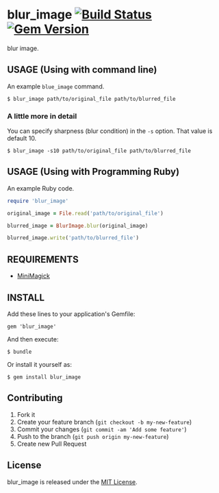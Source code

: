 # blur_image [![Build Status](https://travis-ci.org/koic/blur_image.svg)](https://travis-ci.org/koic/blur_image) [![Gem Version](https://badge.fury.io/rb/blur_image.svg)](http://badge.fury.io/rb/blur_image)

blur image.

## USAGE (Using with command line)

An example `blue_image` command.

```
$ blur_image path/to/original_file path/to/blurred_file
```

### A little more in detail

You can specify sharpness (blur condition) in the `-s` option. That value is default 10.

```
$ blur_image -s10 path/to/original_file path/to/blurred_file
```

## USAGE (Using with Programming Ruby)

An example Ruby code.

```ruby
require 'blur_image'

original_image = File.read('path/to/original_file')

blurred_image = BlurImage.blur(original_image)

blurred_image.write('path/to/blurred_file')
```

## REQUIREMENTS

* [MiniMagick](https://github.com/minimagick/minimagick)

## INSTALL

Add these lines to your application's Gemfile:

```
gem 'blur_image'
```

And then execute:

```
$ bundle
```

Or install it yourself as:

```
$ gem install blur_image
```

## Contributing

1. Fork it
2. Create your feature branch (`git checkout -b my-new-feature`)
3. Commit your changes (`git commit -am 'Add some feature'`)
4. Push to the branch (`git push origin my-new-feature`)
5. Create new Pull Request

## License

blur_image is released under the [MIT License](http://www.opensource.org/licenses/MIT).

